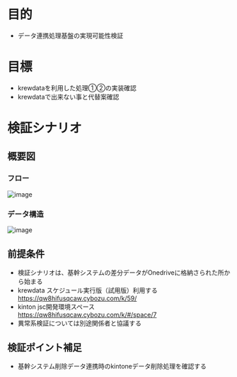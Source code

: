 # 目的
- データ連携処理基盤の実現可能性検証

# 目標
- krewdataを利用した処理①②の実装確認
- krewdataで出来ない事と代替案確認

# 検証シナリオ
## 概要図
### フロー
![image](https://github.com/ShopChannelIT/Vendor-Potal-Systme/assets/88366591/516e22cd-34cc-4ecf-9861-1d7bdbda8d6c)

### データ構造
![image](https://github.com/ShopChannelIT/Vendor-Potal-Systme/assets/88366591/d0f8e3f1-98f2-4470-a30d-e75228c0aaba)



## 前提条件
- 検証シナリオは、基幹システムの差分データがOnedriveに格納さられた所から始まる
- krewdata スケジュール実行版（試用版）利用する https://qw8hifusqcaw.cybozu.com/k/59/
- kinton jsc開発環境スペース https://qw8hifusqcaw.cybozu.com/k/#/space/7
- 異常系検証については別途関係者と協議する

## 検証ポイント補足
- 基幹システム削除データ連携時のkintoneデータ削除処理を確認する


